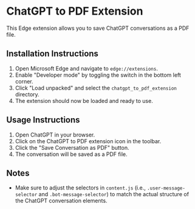 # ChatGPT to PDF Extension

This Edge extension allows you to save ChatGPT conversations as a PDF file.

## Installation Instructions

1. Open Microsoft Edge and navigate to `edge://extensions`.
2. Enable "Developer mode" by toggling the switch in the bottom left corner.
3. Click "Load unpacked" and select the `chatgpt_to_pdf_extension` directory.
4. The extension should now be loaded and ready to use.

## Usage Instructions

1. Open ChatGPT in your browser.
2. Click on the ChatGPT to PDF extension icon in the toolbar.
3. Click the "Save Conversation as PDF" button.
4. The conversation will be saved as a PDF file.

## Notes

- Make sure to adjust the selectors in `content.js` (i.e., `.user-message-selector` and `.bot-message-selector`) to match the actual structure of the ChatGPT conversation elements.
